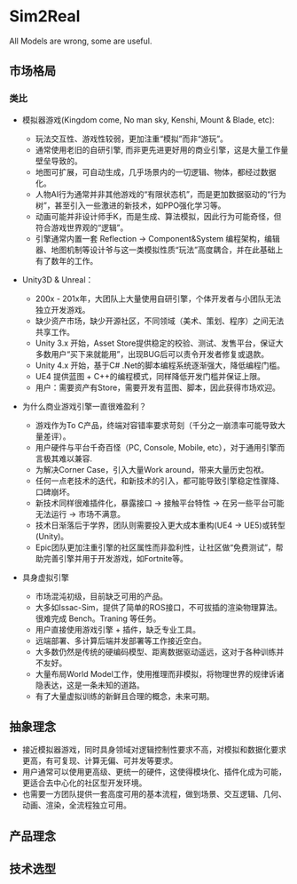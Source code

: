 # Sim2Real

All Models are wrong, some are useful.

## 市场格局
### 类比
* 模拟器游戏(Kingdom come, No man sky, Kenshi, Mount & Blade, etc):
    * 玩法交互性、游戏性较弱，更加注重“模拟”而非“游玩”。
    * 通常使用老旧的自研引擎, 而非更先进更好用的商业引擎，这是大量工作量壁垒导致的。
    * 地图可扩展，可自动生成，几乎场景内的一切逻辑、物体，都经过数据化。
    * 人物AI行为通常并非其他游戏的“有限状态机”，而是更加数据驱动的“行为树”，甚至引入一些激进的新技术，如PPO强化学习等。
    * 动画可能并非设计师手K，而是生成、算法模拟，因此行为可能奇怪，但符合游戏世界观的“逻辑”。
    * 引擎通常内置一套 Reflection -> Component&System 编程架构，编辑器、地图机制等设计爷与这一类模拟性质“玩法”高度耦合，并在此基础上有了数年的工作。

* Unity3D & Unreal：
    * 200x - 201x年，大团队上大量使用自研引擎，个体开发者与小团队无法独立开发游戏。
    * 缺少资产市场，缺少开源社区，不同领域（美术、策划、程序）之间无法共享工作。
    * Unity 3.x 开始，Asset Store提供稳定的校验、测试、发售平台，保证大多数用户“买下来就能用”，出现BUG后可以责令开发者修复或退款。
    * Unity 4.x 开始，基于C# .Net的脚本编程系统逐渐强大，降低编程门槛。
    * UE4 提供蓝图 + C++的编程模式，同样降低开发门槛并保证上限。
    * 用户：需要资产有Store，需要开发有蓝图、脚本，因此获得市场欢迎。

* 为什么商业游戏引擎一直很难盈利？
    * 游戏作为To C产品，终端对容错率要求苛刻（千分之一崩溃率可能导致大量差评）。
    * 用户硬件与平台千奇百怪（PC, Console, Mobile, etc），对于通用引擎而言极其难以兼容.
    * 为解决Corner Case，引入大量Work around，带来大量历史包袱。
    * 任何一点老技术的迭代，和新技术的引入，都可能导致引擎稳定性骤降、口碑崩坏。
    * 新技术同样很难插件化，暴露接口 -> 接触平台特性 -> 在另一些平台可能无法运行 -> 市场不满意。
    * 技术日渐落后于学界，团队则需要投入更大成本重构(UE4 -> UE5)或转型(Unity)。
    * Epic团队更加注重引擎的社区属性而非盈利性，让社区做“免费测试”，帮助完善引擎并用于开发游戏，如Fortnite等。

* 具身虚拟引擎
    * 市场混沌初级，目前缺乏可用的产品。
    * 大多如Issac-Sim，提供了简单的ROS接口，不可拔插的渲染物理算法。很难完成 Bench。Traning 等任务。
    * 用户直接使用游戏引擎 + 插件，缺乏专业工具。
    * 远端部署、多计算后端并发部署等工作接近空白。
    * 大多数仍然是传统的硬编码模型、距离数据驱动遥远，这对于各种训练并不友好。
    * 大量布局World Model工作，使用推理而非模拟，将物理世界的规律诉诸隐表达，这是一条未知的道路。
    * 有了大量虚拟训练的新鲜且合理的概念，未来可期。

## 抽象理念
* 接近模拟器游戏，同时具身领域对逻辑控制性要求不高，对模拟和数据化要求更高，有可复现、计算无偏、可并发等要求。
* 用户通常可以使用更高级、更统一的硬件，这使得模块化、插件化成为可能，更适合去中心化的社区型开发环境。
* 也需要一方团队提供一套高度可用的基本流程，做到场景、交互逻辑、几何、动画、渲染，全流程独立可用。

## 产品理念

## 技术选型

